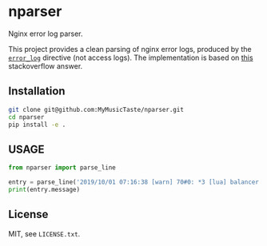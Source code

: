 # nparser
Nginx error log parser.

This project provides a clean parsing of nginx error logs, produced by the
[`error_log`](https://nginx.org/en/docs/ngx_core_module.html#error_log) directive (not
access logs). The implementation is based on
[this](https://stackoverflow.com/a/26125951) stackoverflow answer.


## Installation
```sh
git clone git@github.com:MyMusicTaste/nparser.git
cd nparser
pip install -e .
```

## USAGE

```python
from nparser import parse_line

entry = parse_line('2019/10/01 07:16:38 [warn] 70#0: *3 [lua] balancer.lua:718: redistributeIndices(): [ringbalancer 4] redistributed indices, size=10000, dropped=10000, assigned=0, left unassigned=10000, context: ngx.timer')
print(entry.message)
```


## License
MIT, see `LICENSE.txt`.
